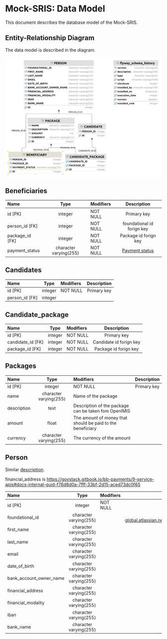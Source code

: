 # Mock-SRIS: Data Model

This document describes the database model of the Mock-SRIS.

## Entity-Relationship Diagram

The data model is described in the diagram.

![Entity-Relationship Diagram](images/data-model-diagram.png)


## Beneficiaries
| Name               |  Type   | Modifiers        |         Description         |
|:-------------------|:-------:|:----------- |:---------------------------:|
| id [PK]            | integer | NOT NULL |         Primary key         |
| person_id [FK]     | integer | NOT NULL | foundational id forign key  |
| package_id    [FK] | integer | NOT NULL |    Package id forign key    |
| payment_status     |   character varying(255)    | NOT NULL | [Payment status](status.md) |

## Candidates

| Name                    |          Type          | Modifiers |          Description         |
|:------------------------|:----------------------:|:----------|:----------------------------:|
| id [PK]                 |        integer         | NOT NULL  |         Primary key          |
| person_id   [FK]            |        integer         |           |                              |


## Candidate_package
| Name              |  Type   | Modifiers        |       Description       |
|:------------------|:-------:|:----------- |:-----------------------:|
| id [PK]           | integer | NOT NULL |       Primary key       |
| candidate_id [FK] | integer | NOT NULL | Candidate id forign key |
| package_id [FK]   | integer | NOT NULL |  Package id forign key  |


## Packages

| Name        |          Type          | Modifiers                                                  |                  Description      |
|:------------|:----------------------:|:-----------------------------------------------------------|:----------------------------------------------------:|
| id [PK]     |        integer         | NOT NULL                                                   |                     Primary key                      |
| name        | character varying(255) | Name of the package                                        |
| description |          text          | Description of the package can be taken fom OpenIMIS       |
| amount      |     float     | The amount of money that should be paid to the beneficiary |
| currency    | character varying(255) | The currency of the amount                             |

## Person

Similar [description](https://openid.net/specs/openid-connect-core-1_0.html#5.1.%20Standard%20Claims).

financial_address is https://govstack.gitbook.io/bb-payments/9-service-apis#docs-internal-guid-f78d8d0a-7fff-33bf-2d15-aced73dc0f65


| Name                    |  Type   | Modifiers |                                                                                                       Description                                                                                                       |
|:------------------------|:-------:|:----------|:-----------------------------------------------------------------------------------------------------------------------------------------------------------------------------------------------------------------------:|
| id [PK]                 | integer | NOT NULL  |                                                                                                       Primary key                                                                                                       |
| foundational_id         | character varying(255)  |           |              UUID is a temporary solution for showing Foundational Id.  https://govstack-global.atlassian.net/wiki/spaces/DEMO/pages/111575043/Service+Blueprint+of+Unconditional+Social+Cash+Transfer               |
| first_name              | character varying(255)  |           |                                                                                                    Person first name                                                                                                    |
| last_name               | character varying(255)  |           |                                                                                                    Person last name                                                                                                     |
| email                   | character varying(255)  |           |                                                                                                      Person email                                                                                                       |
| date_of_birth           | character varying(255)  |           |                                                                                                  Person date of birth                                                                                                   |
| bank_account_owner_name | character varying(255)  |           |                                    Bacnk Account Owner name. [More info](https://github.com/GovStackWorkingGroup/sandbox-bb-payments/tree/bad263faa7ff1c4d7788751e9cd06899c561853a)                                     |
| financial_address       | character varying(255)  |           |                                        Financial address [More info](https://github.com/GovStackWorkingGroup/sandbox-bb-payments/tree/bad263faa7ff1c4d7788751e9cd06899c561853a)                                         |
| financial_modality      | character varying(255)  |           |                                        Financial modality [More info](https://github.com/GovStackWorkingGroup/sandbox-bb-payments/tree/bad263faa7ff1c4d7788751e9cd06899c561853a)                                        |
| iban                    | character varying(255)  |           |                                International Bank Account Number  [More info](https://github.com/GovStackWorkingGroup/sandbox-bb-payments/tree/bad263faa7ff1c4d7788751e9cd06899c561853a)                                |
| bank_name               | character varying(255)  |           |                                            Bank name  [More info](https://github.com/GovStackWorkingGroup/sandbox-bb-payments/tree/bad263faa7ff1c4d7788751e9cd06899c561853a)                                            |